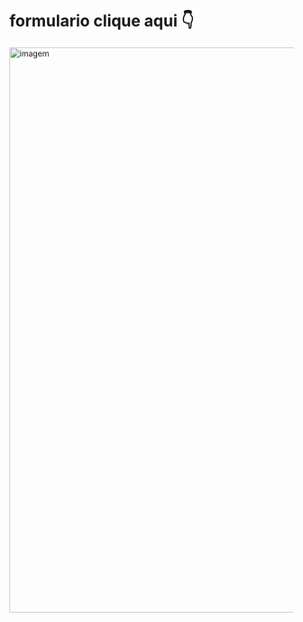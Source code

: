 # formulario clique aqui 👇
<a href="https://dorcaschagas.github.io/formulario01/"><img width="1000" src="https://user-images.githubusercontent.com/128332474/235821396-22de8ab3-8ad0-4f66-a40f-ad56f2c30031.png" alt="imagem"></a>
